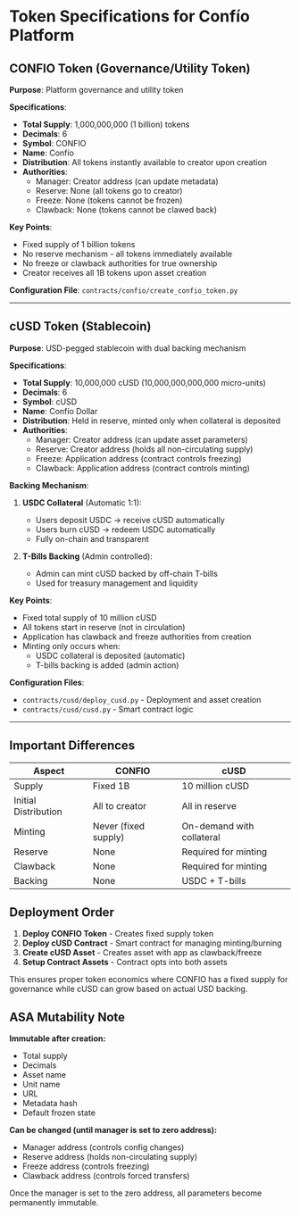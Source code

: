 # Token Specifications for Confío Platform

## CONFIO Token (Governance/Utility Token)

**Purpose**: Platform governance and utility token

**Specifications**:
- **Total Supply**: 1,000,000,000 (1 billion) tokens
- **Decimals**: 6
- **Symbol**: CONFIO
- **Name**: Confío
- **Distribution**: All tokens instantly available to creator upon creation
- **Authorities**:
  - Manager: Creator address (can update metadata)
  - Reserve: None (all tokens go to creator)
  - Freeze: None (tokens cannot be frozen)
  - Clawback: None (tokens cannot be clawed back)

**Key Points**:
- Fixed supply of 1 billion tokens
- No reserve mechanism - all tokens immediately available
- No freeze or clawback authorities for true ownership
- Creator receives all 1B tokens upon asset creation

**Configuration File**: `contracts/confio/create_confio_token.py`

---

## cUSD Token (Stablecoin)

**Purpose**: USD-pegged stablecoin with dual backing mechanism

**Specifications**:
- **Total Supply**: 10,000,000 cUSD (10,000,000,000,000 micro-units)
- **Decimals**: 6
- **Symbol**: cUSD
- **Name**: Confío Dollar
- **Distribution**: Held in reserve, minted only when collateral is deposited
- **Authorities**:
  - Manager: Creator address (can update asset parameters)
  - Reserve: Creator address (holds all non-circulating supply)
  - Freeze: Application address (contract controls freezing)
  - Clawback: Application address (contract controls minting)

**Backing Mechanism**:
1. **USDC Collateral** (Automatic 1:1):
   - Users deposit USDC → receive cUSD automatically
   - Users burn cUSD → redeem USDC automatically
   - Fully on-chain and transparent

2. **T-Bills Backing** (Admin controlled):
   - Admin can mint cUSD backed by off-chain T-bills
   - Used for treasury management and liquidity

**Key Points**:
- Fixed total supply of 10 million cUSD
- All tokens start in reserve (not in circulation)
- Application has clawback and freeze authorities from creation
- Minting only occurs when:
  - USDC collateral is deposited (automatic)
  - T-bills backing is added (admin action)

**Configuration Files**: 
- `contracts/cusd/deploy_cusd.py` - Deployment and asset creation
- `contracts/cusd/cusd.py` - Smart contract logic

---

## Important Differences

| Aspect | CONFIO | cUSD |
|--------|---------|------|
| Supply | Fixed 1B | 10 million cUSD |
| Initial Distribution | All to creator | All in reserve |
| Minting | Never (fixed supply) | On-demand with collateral |
| Reserve | None | Required for minting |
| Clawback | None | Required for minting |
| Backing | None | USDC + T-bills |

## Deployment Order

1. **Deploy CONFIO Token** - Creates fixed supply token
2. **Deploy cUSD Contract** - Smart contract for managing minting/burning
3. **Create cUSD Asset** - Creates asset with app as clawback/freeze
4. **Setup Contract Assets** - Contract opts into both assets

This ensures proper token economics where CONFIO has a fixed supply for governance while cUSD can grow based on actual USD backing.

## ASA Mutability Note

**Immutable after creation:**
- Total supply
- Decimals
- Asset name
- Unit name
- URL
- Metadata hash
- Default frozen state

**Can be changed (until manager is set to zero address):**
- Manager address (controls config changes)
- Reserve address (holds non-circulating supply)
- Freeze address (controls freezing)
- Clawback address (controls forced transfers)

Once the manager is set to the zero address, all parameters become permanently immutable.